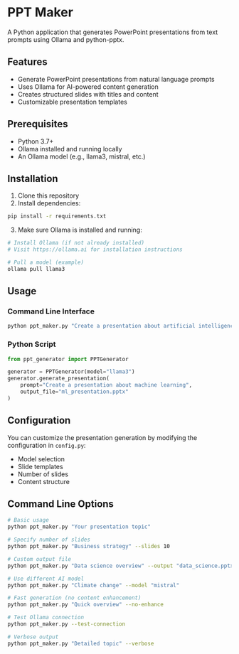 # PPT Maker

A Python application that generates PowerPoint presentations from text prompts using Ollama and python-pptx.

## Features

- Generate PowerPoint presentations from natural language prompts
- Uses Ollama for AI-powered content generation
- Creates structured slides with titles and content
- Customizable presentation templates

## Prerequisites

- Python 3.7+
- Ollama installed and running locally
- An Ollama model (e.g., llama3, mistral, etc.)

## Installation

1. Clone this repository
2. Install dependencies:
```bash
pip install -r requirements.txt
```

3. Make sure Ollama is installed and running:
```bash
# Install Ollama (if not already installed)
# Visit https://ollama.ai for installation instructions

# Pull a model (example)
ollama pull llama3
```

## Usage

### Command Line Interface
```bash
python ppt_maker.py "Create a presentation about artificial intelligence"
```

### Python Script
```python
from ppt_generator import PPTGenerator

generator = PPTGenerator(model="llama3")
generator.generate_presentation(
    prompt="Create a presentation about machine learning",
    output_file="ml_presentation.pptx"
)
```

## Configuration

You can customize the presentation generation by modifying the configuration in `config.py`:

- Model selection
- Slide templates
- Number of slides
- Content structure

## Command Line Options

```bash
# Basic usage
python ppt_maker.py "Your presentation topic"

# Specify number of slides
python ppt_maker.py "Business strategy" --slides 10

# Custom output file
python ppt_maker.py "Data science overview" --output "data_science.pptx"

# Use different AI model
python ppt_maker.py "Climate change" --model "mistral"

# Fast generation (no content enhancement)
python ppt_maker.py "Quick overview" --no-enhance

# Test Ollama connection
python ppt_maker.py --test-connection

# Verbose output
python ppt_maker.py "Detailed topic" --verbose
```
